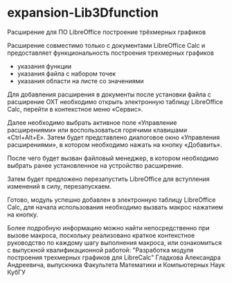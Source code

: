 # expansion-Lib3Dfunction
Расширение для ПО LibreOffice построение трёхмерных графиков

Расширение совместимо только с документами LibreOffice Calc и предоставляет функциональность построения трехмерных графиков
+ указания функции
+ указания файла с набором точек
+ указания области на листе со значениями

Для добавления расширения в документы после установки файла с расширение OXT необходимо открыть электронную таблицу LibreOffice Calc, перейти в контекстное меню «Сервис».

Далее необходимо выбрать активное поле «Управление расширениями» или воспользоваться горячими клавишами «Ctrl+Alt+E». Затем будет представлено диалоговое окно «Управления расширениями», в котором необходимо нажать на кнопку «Добавить».

После чего будет вызван файловый менеджер, в котором необходимо выбрать ранее установленное на устройство расширение.

Затем будет предложено перезапустить LibreOffice для вступления изменений в силу, перезапускаем.

Готово, модуль успешно добавлен в электронную таблицу LibreOffice Calc, для начала использования необходимо вызвать макрос нажатием на кнопку.

Более подробную информацию можно найти непосредственно при вызове макроса, поскольку реализовано краткое контекстное руководство
по каждому шагу выполнения макроса, или ознакомиться с выпускной квалификационной работой: "Разработка модуля построения
трехмерных графиков для LibreCalc" Гладкова Александра Андреевича, выпускника Факультета Математики и Компьютерных Наук КубГУ
